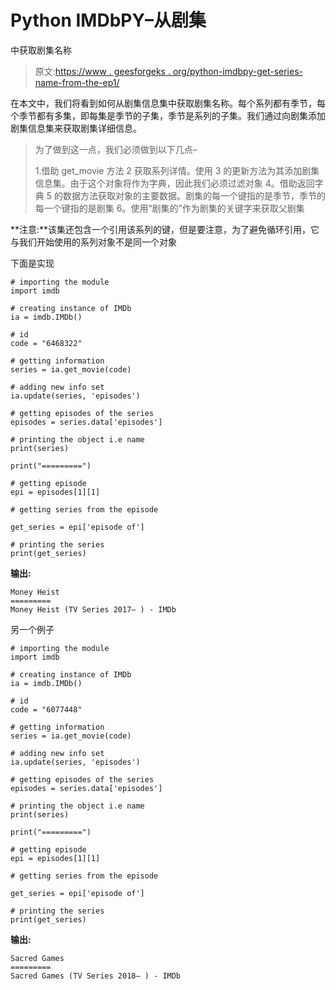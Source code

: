 # Python IMDbPY–从剧集

中获取剧集名称

> 原文:[https://www . geesforgeks . org/python-imdbpy-get-series-name-from-the-ep1/](https://www.geeksforgeeks.org/python-imdbpy-get-series-name-from-the-episode/)

在本文中，我们将看到如何从剧集信息集中获取剧集名称。每个系列都有季节，每个季节都有多集，即每集是季节的子集，季节是系列的子集。我们通过向剧集添加剧集信息集来获取剧集详细信息。

> 为了做到这一点，我们必须做到以下几点–
> 
> 1.借助 get_movie 方法
> 2 获取系列详情。使用
> 3 的更新方法为其添加剧集信息集。由于这个对象将作为字典，因此我们必须过滤对象
> 4。借助返回字典
> 5 的数据方法获取对象的主要数据。剧集的每一个键指的是季节，季节的每一个键指的是剧集
> 6。使用“剧集的”作为剧集的关键字来获取父剧集

**注意:**该集还包含一个引用该系列的键，但是要注意，为了避免循环引用，它与我们开始使用的系列对象不是同一个对象

下面是实现

```
# importing the module
import imdb

# creating instance of IMDb
ia = imdb.IMDb()

# id
code = "6468322"

# getting information
series = ia.get_movie(code)

# adding new info set
ia.update(series, 'episodes')

# getting episodes of the series
episodes = series.data['episodes']

# printing the object i.e name
print(series)

print("=========")

# getting episode
epi = episodes[1][1]

# getting series from the episode

get_series = epi['episode of']

# printing the series
print(get_series)
```

**输出:**

```
Money Heist
=========
Money Heist (TV Series 2017– ) - IMDb

```

另一个例子

```
# importing the module
import imdb

# creating instance of IMDb
ia = imdb.IMDb()

# id
code = "6077448"

# getting information
series = ia.get_movie(code)

# adding new info set
ia.update(series, 'episodes')

# getting episodes of the series
episodes = series.data['episodes']

# printing the object i.e name
print(series)

print("=========")

# getting episode
epi = episodes[1][1]

# getting series from the episode

get_series = epi['episode of']

# printing the series
print(get_series)
```

**输出:**

```
Sacred Games
=========
Sacred Games (TV Series 2018– ) - IMDb
```